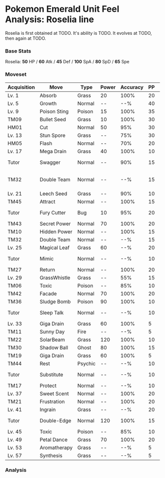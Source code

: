 # Pokemon Emerald Unit Feel Analysis: Roselia line

Roselia is first obtained at TODO. It's ability is TODO. It evolves at TODO, then again at TODO.

### Base Stats

Roselia: **50** HP / **60** Atk / **45** Def / **100** SpA / **80** SpD / **65** Spe

### Moveset

|Acquisition|Move        |Type   |Power|Accuracy|PP |Notes                    |
|---        |---         |---    |---  |---     |---|---                      |
|Lv. 1      |Absorb      |Grass  |20   |100%    |20 |                         |
|Lv. 5      |Growth      |Normal |--   |--%     |40 |                         |
|Lv. 9      |Poison Sting|Poison |15   |100%    |35 |                         |
|TM09       |Bullet Seed |Grass  |10   |100%    |30 |                         |
|HM01       |Cut         |Normal |50   |95%     |30 |                         |
|Lv. 13     |Stun Spore  |Grass  |--   |75%     |30 |                         |
|HM05       |Flash       |Normal |--   |70%     |20 |                         |
|Lv. 17     |Mega Drain  |Grass  |40   |100%    |10 |                         |
|Tutor      |Swagger     |Normal |--   |90%     |15 |Emerald only             |
|TM32       |Double Team |Normal |--   |--%     |15 |Buy at Game Corner       |
|Lv. 21     |Leech Seed  |Grass  |--   |90%     |10 |                         |
|TM45       |Attract     |Normal |--   |100%    |15 |                         |
|Tutor      |Fury Cutter |Bug    |10   |95%     |20 |Emerald only             |
|TM43       |Secret Power|Normal |70   |100%    |20 |                         |
|TM10       |Hidden Power|Normal |--   |100%    |15 |                         |
|TM32       |Double Team |Normal |--   |--%     |15 |                         |
|Lv. 25     |Magical Leaf|Grass  |60   |--%     |20 |                         |
|Tutor      |Mimic       |Normal |--   |--%     |10 |Emerald only             |
|TM27       |Return      |Normal |--   |100%    |20 |                         |
|Lv. 29     |GrassWhistle|Grass  |--   |55%     |15 |                         |
|TM06       |Toxic       |Poison |--   |85%     |10 |                         |
|TM42       |Facade      |Normal |70   |100%    |20 |                         |
|TM36       |Sludge Bomb |Poison |90   |100%    |10 |                         |
|Tutor      |Sleep Talk  |Normal |--   |--%     |10 |Emerald only             |
|Lv. 33     |Giga Drain  |Grass  |60   |100%    |5  |                         |
|TM11       |Sunny Day   |Fire   |--   |--%     |5  |                         |
|TM22       |SolarBeam   |Grass  |120  |100%    |10 |                         |
|TM30       |Shadow Ball |Ghost  |80   |100%    |15 |                         |
|TM19       |Giga Drain  |Grass  |60   |100%    |5  |                         |
|TM44       |Rest        |Psychic|--   |--%     |10 |                         |
|Tutor      |Substitute  |Normal |--   |--%     |10 |Emerald only             |
|TM17       |Protect     |Normal |--   |--%     |10 |                         |
|Lv. 37     |Sweet Scent |Normal |--   |100%    |20 |                         |
|TM21       |Frustration |Normal |--   |100%    |20 |                         |
|Lv. 41     |Ingrain     |Grass  |--   |--%     |20 |                         |
|Tutor      |Double-Edge |Normal |120  |100%    |15 |Emerald only             |
|Lv. 45     |Toxic       |Poison |--   |85%     |10 |                         |
|Lv. 49     |Petal Dance |Grass  |70   |100%    |20 |                         |
|Lv. 53     |Aromatherapy|Grass  |--   |--%     |5  |                         |
|Lv. 57     |Synthesis   |Grass  |--   |--%     |5  |                         |

### Analysis
